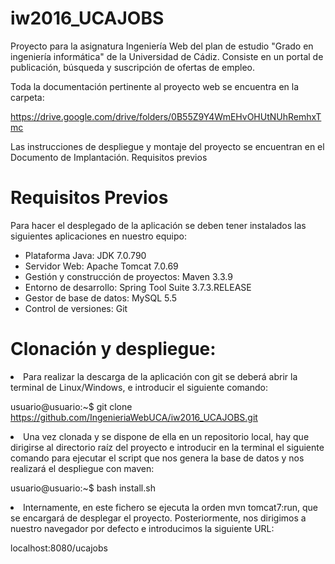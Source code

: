 # iw2016_UCAJOBS
Proyecto para la asignatura Ingeniería Web del plan de estudio "Grado en ingeniería informática" de la Universidad de Cádiz.
Consiste en un portal de publicación, búsqueda y suscripción de ofertas de empleo.

Toda la documentación pertinente al proyecto web se encuentra en la carpeta:

https://drive.google.com/drive/folders/0B55Z9Y4WmEHvOHUtNUhRemhxTmc

Las instrucciones de despliegue y montaje del proyecto se encuentran en el Documento de Implantación.
Requisitos previos

<h1>Requisitos Previos</h1>

<p>Para hacer el desplegado de la aplicación se deben tener instalados las siguientes aplicaciones en nuestro equipo:</p>
<ul>
<li>Plataforma Java: JDK 7.0.790</li>
<li>Servidor Web: Apache Tomcat 7.0.69</li>
<li>Gestión y construcción de proyectos: Maven 3.3.9</li>
<li>Entorno de desarrollo: Spring Tool Suite 3.7.3.RELEASE</li>
<li>Gestor de base de datos: MySQL 5.5</li>
<li>Control de versiones: Git</li>
</ul>

<h1>Clonación y despliegue:</h1>
<li>Para realizar la descarga de la aplicación con git se deberá abrir la terminal de Linux/Windows, e introducir el siguiente comando:</li>
 
  usuario@usuario:~$  git clone https://github.com/IngenieriaWebUCA/iw2016_UCAJOBS.git

<li>Una vez clonada y se dispone de ella en un repositorio local, hay que dirigirse al directorio raíz del proyecto e introducir en la terminal el siguiente comando para ejecutar el script que nos genera la base de datos y nos realizará el despliegue con maven:</li>
 
  usuario@usuario:~$  bash install.sh

<li>Internamente, en este fichero se ejecuta la orden mvn tomcat7:run, que se encargará de desplegar el proyecto.
Posteriormente, nos dirigimos a nuestro navegador por defecto e introducimos la siguiente URL:</li>
 
  localhost:8080/ucajobs


